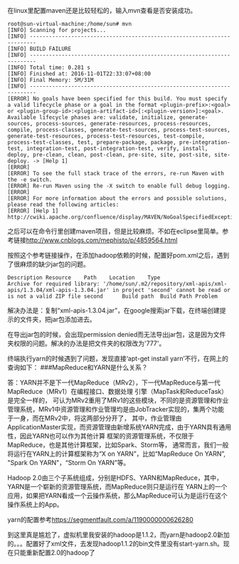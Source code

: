 在linux里配置maven还是比较轻松的，输入mvn查看是否安装成功。
```
root@sun-virtual-machine:/home/sun# mvn
[INFO] Scanning for projects...
[INFO] ------------------------------------------------------------------------
[INFO] BUILD FAILURE
[INFO] ------------------------------------------------------------------------
[INFO] Total time: 0.281 s
[INFO] Finished at: 2016-11-01T22:33:07+08:00
[INFO] Final Memory: 5M/31M
[INFO] ------------------------------------------------------------------------
[ERROR] No goals have been specified for this build. You must specify a valid lifecycle phase or a goal in the format <plugin-prefix>:<goal> or <plugin-group-id>:<plugin-artifact-id>[:<plugin-version>]:<goal>. Available lifecycle phases are: validate, initialize, generate-sources, process-sources, generate-resources, process-resources, compile, process-classes, generate-test-sources, process-test-sources, generate-test-resources, process-test-resources, test-compile, process-test-classes, test, prepare-package, package, pre-integration-test, integration-test, post-integration-test, verify, install, deploy, pre-clean, clean, post-clean, pre-site, site, post-site, site-deploy. -> [Help 1]
[ERROR] 
[ERROR] To see the full stack trace of the errors, re-run Maven with the -e switch.
[ERROR] Re-run Maven using the -X switch to enable full debug logging.
[ERROR] 
[ERROR] For more information about the errors and possible solutions, please read the following articles:
[ERROR] [Help 1] http://cwiki.apache.org/confluence/display/MAVEN/NoGoalSpecifiedException
```
之后可以在命令行里创建maven项目，但是比较麻烦。不如在eclipse里简单。参考链接<http://www.cnblogs.com/mephisto/p/4859564.html>

按照这个参考链接操作，在添加hadoop依赖的时候，配置好pom.xml之后，遇到了很麻烦的缺少jar包的问题。
```
Description	Resource	Path	Location	Type
Archive for required library: '/home/sun/.m2/repository/xml-apis/xml-apis/1.3.04/xml-apis-1.3.04.jar' in project 'second' cannot be read or is not a valid ZIP file	second		Build path	Build Path Problem
```
解决办法是：复制“xml-apis-1.3.04.jar”，在google搜索jar下载，在终端创建提示的文件夹，把jar包添加进去。

在导出jar包的时候，会出现permission denied而无法导出jar包，这是因为文件夹权限的问题。解决的办法是把文件夹的权限改为'777'。

终端执行yarn的时候遇到了问题，发现直接‘apt-get install yarn’不行，在网上的查询如下：
###MapReduce和YARN是什么关系？

答：YARN并不是下一代MapReduce（MRv2），下一代MapReduce与第一代MapReduce（MRv1）在编程接口、数据处理 引擎（MapTask和ReduceTask）是完全一样的， 可认为MRv2重用了MRv1的这些模块，不同的是资源管理和作业管理系统，MRv1中资源管理和作业管理均是由JobTracker实现的，集两个功能 于一身，而在MRv2中，将这两部分分开了， 其中，作业管理由ApplicationMaster实现，而资源管理由新增系统YARN完成，由于YARN具有通用性，因此YARN也可以作为其他计算 框架的资源管理系统，不仅限于MapReduce，也是其他计算框架，比如Spark、Storm等， 通常而言，我们一般将运行在YARN上的计算框架称为“X on YARN”，比如“MapReduce On YARN”, "Spark On YARN"，“Storm On YARN”等。

Hadoop 2.0由三个子系统组成，分别是HDFS、YARN和MapReduce，其中，YARN是一个崭新的资源管理系统，而MapReduce则只是运行在 YARN上的一个应用，如果把YARN看成一个云操作系统，那么MapReduce可认为是运行在这个操作系统上的App。

yarn的配置参考<https://segmentfault.com/a/1190000000626280>

 到这里真是尴尬了，虚拟机里我安装的hadoop是1.1.2，而yarn是hadoop2.0新加的。。。配置好了xml文件，去发现hadoop1.1.2的bin文件里没有start-yarn.sh。现在只能重新配置2.0的hadoop了


